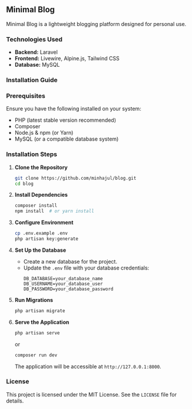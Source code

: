 ## Minimal Blog

Minimal Blog is a lightweight blogging platform designed for personal use.

### Technologies Used
- **Backend:** Laravel
- **Frontend:** Livewire, Alpine.js, Tailwind CSS
- **Database:** MySQL

### Installation Guide

### Prerequisites
Ensure you have the following installed on your system:
- PHP (latest stable version recommended)
- Composer
- Node.js & npm (or Yarn)
- MySQL (or a compatible database system)

### Installation Steps

1. **Clone the Repository**
   ```sh
   git clone https://github.com/minhajul/blog.git
   cd blog
   ```

2. **Install Dependencies**
   ```sh
   composer install
   npm install  # or yarn install
   ```

3. **Configure Environment**
   ```sh
   cp .env.example .env
   php artisan key:generate
   ```

4. **Set Up the Database**
    - Create a new database for the project.
    - Update the `.env` file with your database credentials:
      ```env
      DB_DATABASE=your_database_name
      DB_USERNAME=your_database_user
      DB_PASSWORD=your_database_password
      ```

5. **Run Migrations**
   ```sh
   php artisan migrate
   ```

6. **Serve the Application**
   ```sh
   php artisan serve
   ```
   or 
    
    ```sh
   composer run dev
   ```

   The application will be accessible at `http://127.0.0.1:8000`.

### License
This project is licensed under the MIT License. See the `LICENSE` file for details.
